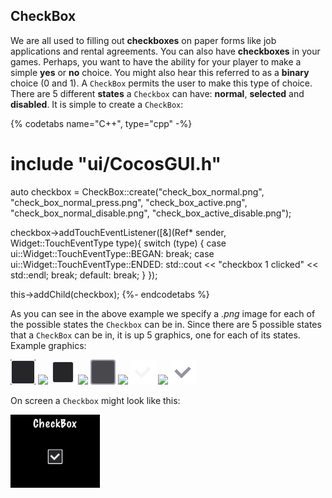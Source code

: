 ## CheckBox
We are all used to filling out __checkboxes__ on paper forms like job applications
and rental agreements. You can also have __checkboxes__ in your games. Perhaps, you
want to have the ability for your player to make a simple __yes__ or __no__ choice.
You might also hear this referred to as a __binary__ choice (0 and 1). A `CheckBox`
permits the user to make this type of choice. There are 5 different __states__ a
`Checkbox` can have: __normal__, __selected__ and __disabled__. It is simple to create
a `CheckBox`:

{% codetabs name="C++", type="cpp" -%}
# include "ui/CocosGUI.h"

auto checkbox = CheckBox::create("check_box_normal.png",
                                 "check_box_normal_press.png",
                                 "check_box_active.png",
                                 "check_box_normal_disable.png",
                                 "check_box_active_disable.png");

checkbox->addTouchEventListener([&](Ref* sender, Widget::TouchEventType type){
		switch (type)
		{
				case ui::Widget::TouchEventType::BEGAN:
						break;
				case ui::Widget::TouchEventType::ENDED:
						std::cout << "checkbox 1 clicked" << std::endl;
						break;
				default:
						break;
		}
});

this->addChild(checkbox);
{%- endcodetabs %}

As you can see in the above example we specify a _.png_ image for each of the
possible states the `Checkbox` can be in. Since there are 5 possible states that
a `CheckBox` can be in, it is up 5 graphics, one for each of its states. Example
graphics:

![](ui_components-img/CheckBox_Normal.png "") ![](basic_concepts-img/smallSpacer.png "") ![](ui_components-img/CheckBox_Press.png "") ![](basic_concepts-img/smallSpacer.png "")
![](ui_components-img/CheckBox_Disable.png "") ![](basic_concepts-img/smallSpacer.png "")
![](ui_components-img/CheckBoxNode_Normal.png "") ![](basic_concepts-img/smallSpacer.png "")
![](ui_components-img/CheckBoxNode_Disable.png "")

On screen a `Checkbox` might look like this:

![](ui_components-img/Checkbox_example.png "")
